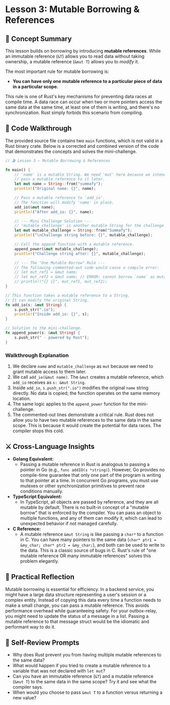 # Lesson 3: Mutable Borrowing & References

## 🧠 Concept Summary
This lesson builds on borrowing by introducing **mutable references**. While an immutable reference (`&T`) allows you to read data without taking ownership, a mutable reference (`&mut T`) allows you to *modify* it.

The most important rule for mutable borrowing is:
- **You can have only one mutable reference to a particular piece of data in a particular scope.**

This rule is one of Rust's key mechanisms for preventing data races at compile time. A data race can occur when two or more pointers access the same data at the same time, at least one of them is writing, and there's no synchronization. Rust simply forbids this scenario from compiling.

## 🧩 Code Walkthrough

The provided source file contains two `main` functions, which is not valid in a Rust binary crate. Below is a corrected and combined version of the code that demonstrates the concepts and solves the mini-challenge.

```rust
// 🎬 Lesson 3 — Mutable Borrowing & References

fn main() {
    // 'name' is a mutable String. We need 'mut' here because we intend to
    // pass a mutable reference to it later.
    let mut name = String::from("summafy");
    println!("Original name: {}", name);

    // Pass a mutable reference to 'add_io'.
    // The function will modify 'name' in place.
    add_io(&mut name);
    println!("After add_io: {}", name);

    // --- Mini Challenge Solution ---
    // 'mutable_challenge' is another mutable String for the challenge.
    let mut mutable_challenge = String::from("Summafy");
    println!("\nChallenge string before: {}", mutable_challenge);

    // Call the append function with a mutable reference.
    append_power(&mut mutable_challenge);
    println!("Challenge string after: {}", mutable_challenge);

    // --- The "One Mutable Borrow" Rule ---
    // The following commented-out code would cause a compile error:
    // let mut_ref1 = &mut name;
    // let mut_ref2 = &mut name; // ERROR: cannot borrow `name` as mutable more than once at a time
    // println!("{} {}", mut_ref1, mut_ref2);
}

// This function takes a mutable reference to a String.
// It can modify the original String.
fn add_io(s: &mut String) {
    s.push_str(".io");
    println!("Inside add_io: {}", s);
}

// Solution to the mini-challenge.
fn append_power(s: &mut String) {
    s.push_str(" - powered by Rust");
}
```

### Walkthrough Explanation
1.  We declare `name` and `mutable_challenge` as `mut` because we need to grant mutable access to them later.
2.  We call `add_io(&mut name)`. The `&mut` creates a mutable reference, which `add_io` receives as `s: &mut String`.
3.  Inside `add_io`, `s.push_str(".io")` modifies the original `name` string directly. No data is copied; the function operates on the same memory location.
4.  The same logic applies to the `append_power` function for the mini-challenge.
5.  The commented-out lines demonstrate a critical rule. Rust does not allow you to have two mutable references to the same data in the same scope. This is because it would create the potential for data races. The compiler stops this cold.

## ⚔️ Cross-Language Insights
- **Golang Equivalent:**
  - Passing a mutable reference in Rust is analogous to passing a pointer in Go (e.g., `func addIO(s *string)`). However, Go provides no compile-time guarantee that only one part of the program is writing to that pointer at a time. In concurrent Go programs, you must use mutexes or other synchronization primitives to prevent race conditions manually.
- **TypeScript Equivalent:**
  - In TypeScript, all objects are passed by reference, and they are all mutable by default. There is no built-in concept of a "mutable borrow" that is enforced by the compiler. You can pass an object to multiple functions, and any of them can modify it, which can lead to unexpected behavior if not managed carefully.
- **C Reference:**
  - A mutable reference `&mut String` is like passing a `char*` to a function in C. You can have many pointers to the same data (`char* ptr1 = &my_char; char* ptr2 = &my_char;`), and both can be used to write to the data. This is a classic source of bugs in C. Rust's rule of "one mutable reference OR many immutable references" solves this problem elegantly.

## 🚀 Practical Reflection
Mutable borrowing is essential for efficiency. In a backend service, you might have a large data structure representing a user's session or a complex entity. Instead of copying this data every time a function needs to make a small change, you can pass a mutable reference. This avoids performance overhead while guaranteeing safety. For your outbox-relay, you might need to update the status of a message in a list. Passing a mutable reference to that message struct would be the idiomatic and performant way to do it.

## 🧩 Self-Review Prompts
- Why does Rust prevent you from having multiple mutable references to the same data?
- What would happen if you tried to create a mutable reference to a variable that was not declared with `let mut`?
- Can you have an immutable reference (`&T`) and a mutable reference (`&mut T`) to the same data in the same scope? Try it and see what the compiler says.
- When would you choose to pass `&mut T` to a function versus returning a new value?
